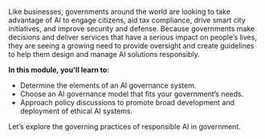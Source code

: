 Like businesses, governments around the world are looking to take advantage of AI to engage citizens, aid tax compliance, drive smart city initiatives, and improve security and defense. Because governments make decisions and deliver services that have a serious impact on people’s lives, they are seeing a growing need to provide oversight and create guidelines to help them design and manage AI solutions responsibly.

**In this module, you'll learn to:**

* Determine the elements of an AI governance system.
* Choose an AI governance model that fits your government’s needs.
* Approach policy discussions to promote broad development and deployment of ethical AI systems.

Let’s explore the governing practices of responsible AI in government.
